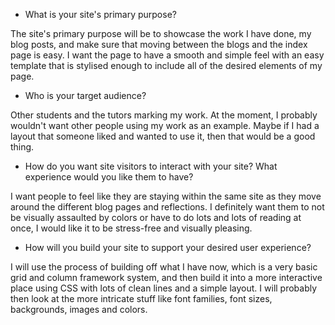  - What is your site's primary purpose?

The site's primary purpose will be to showcase the work I have done, my blog posts, and make sure that moving between the blogs and the index page is easy. I want the page to have a smooth and simple feel with an easy template that is stylised enough to include all of the desired elements of my page.

- Who is your target audience?

Other students and the tutors marking my work. At the moment, I probably wouldn't want other people using my work as an example. Maybe if I had a layout that someone liked and wanted to use it, then that would be a good thing.

- How do you want site visitors to interact with your site? What experience would you like them to have?

I want people to feel like they are staying within the same site as they move around the different blog pages and reflections. I definitely want them to not be visually assaulted by colors or have to do lots and lots of reading at once, I would like it to be stress-free and visually pleasing.


- How will you build your site to support your desired user experience?

I will use the process of building off what I have now, which is a very basic grid and column framework system, and then build it into a more interactive place using CSS with lots of clean lines and a simple layout. I will probably then look at the more intricate stuff like font families, font sizes, backgrounds, images and colors.

